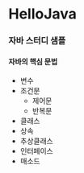 # HelloJava
### 자바 스터디 샘플
#### 자바의 핵심 문법
* 변수
* 조건문
  * 제어문
  * 반복문
* 클래스
* 상속
* 추상클래스
* 인터페이스
* 매소드

